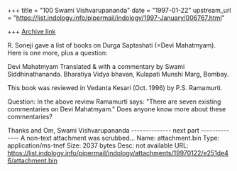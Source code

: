 +++
title = "100 Swami Vishvarupananda"
date = "1997-01-22"
upstream_url = "https://list.indology.info/pipermail/indology/1997-January/006767.html"

+++
[Archive link](https://list.indology.info/pipermail/indology/1997-January/006767.html)

R. Soneji gave a list of books on Durga Saptashati (=Devi Mahatmyam). Here is one more, plus a question:

Devi Mahatmyam Translated & with a commentary by Swami Siddhinathananda. Bharatiya Vidya bhavan, Kulapati Munshi Marg, Bombay.

This book was reviewed in Vedanta Kesari (Oct. 1996) by P.S. Ramamurti. 

Question:
In the above review Ramamurti says: "There are seven existing commentaries on Devi Mahatmyam."
Does anyone know more about these commentaries?

Thanks and Om,
Swami Vishvarupananda
-------------- next part --------------
A non-text attachment was scrubbed...
Name: attachment.bin
Type: application/ms-tnef
Size: 2037 bytes
Desc: not available
URL: <https://list.indology.info/pipermail/indology/attachments/19970122/e251de46/attachment.bin>
